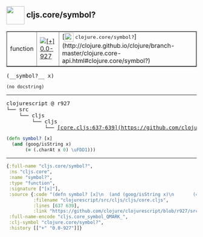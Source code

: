 ## <img width="48px" valign="middle" src="http://i.imgur.com/Hi20huC.png"> cljs.core/symbol?

 <table border="1">
<tr>
<td>function</td>
<td><a href="https://github.com/cljsinfo/api-refs/tree/0.0-927"><img valign="middle" alt="[+] 0.0-927" src="https://img.shields.io/badge/+-0.0--927-lightgrey.svg"></a> </td>
<td>
[<img height="24px" valign="middle" src="http://i.imgur.com/1GjPKvB.png"> <samp>clojure.core/symbol?</samp>](http://clojure.github.io/clojure/branch-master/clojure.core-api.html#clojure.core/symbol?)
</td>
</tr>
</table>

 <samp>
(__symbol?__ x)<br>
</samp>

```
(no docstring)
```

---

 <pre>
clojurescript @ r927
└── src
    └── cljs
        └── cljs
            └── <ins>[core.cljs:637-639](https://github.com/clojure/clojurescript/blob/r927/src/cljs/cljs/core.cljs#L637-L639)</ins>
</pre>

```clj
(defn symbol? [x]
  (and (goog/isString x)
       (= (.charAt x 0) \uFDD1)))
```


---

```clj
{:full-name "cljs.core/symbol?",
 :ns "cljs.core",
 :name "symbol?",
 :type "function",
 :signature ["[x]"],
 :source {:code "(defn symbol? [x]\n  (and (goog/isString x)\n       (= (.charAt x 0) \\uFDD1)))",
          :filename "clojurescript/src/cljs/cljs/core.cljs",
          :lines [637 639],
          :link "https://github.com/clojure/clojurescript/blob/r927/src/cljs/cljs/core.cljs#L637-L639"},
 :full-name-encode "cljs.core_symbol_QMARK_",
 :clj-symbol "clojure.core/symbol?",
 :history [["+" "0.0-927"]]}

```
